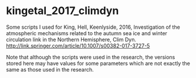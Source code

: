 # kingetal_2017_climdyn

Some scripts I used for King, Hell, Keenlyside, 2016, Investigation of the atmospheric mechanisms related to the autumn sea ice and winter circulation link in the Northern Hemisphere, Clim Dyn. http://link.springer.com/article/10.1007/s00382-017-3727-5

Note that although the scripts were used in the research, the versions stored here may have values for some parameters which are not exactly the same as those used in the research.
